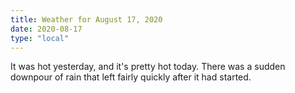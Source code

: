 ```yaml
---
title: Weather for August 17, 2020
date: 2020-08-17
type: "local"
---
```


It was hot yesterday, and it's pretty hot today. There was a sudden downpour of rain that
left fairly quickly after it had started.